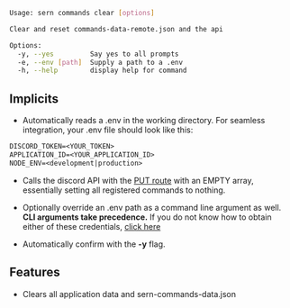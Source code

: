```sh
Usage: sern commands clear [options]

Clear and reset commands-data-remote.json and the api

Options:
  -y, --yes         Say yes to all prompts
  -e, --env [path]  Supply a path to a .env
  -h, --help        display help for command
```
## Implicits
- Automatically reads a .env in the working directory. For seamless integration, your .env file should look like this:
```txt title=".env" 
DISCORD_TOKEN=<YOUR_TOKEN>
APPLICATION_ID=<YOUR_APPLICATION_ID>
NODE_ENV=<development|production>
```
- Calls the discord API with the [PUT route](https://discord.com/developers/docs/interactions/application-commands#bulk-overwrite-global-application-commands) with an EMPTY array, essentially setting all registered commands to nothing. 

- Optionally override an .env path as a command line argument as well. **CLI arguments take precedence.**
If you do not know how to obtain either of these credentials, [click here](https://github.com/reactiflux/discord-irc/wiki/Creating-a-discord-bot-&-getting-a-token)

- Automatically confirm with the **-y** flag.

## Features
- Clears all application data and sern-commands-data.json 


